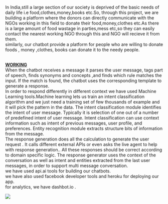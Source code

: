 
In India,still a large section of our society is deprived of the basic needs of daily life i.e food,clothes,money,books etc.So, through this project, we are building a platform where the donors can directly communicate with the NGOs working in this field to donate their food,money,clothes etc.As there is a large amount of food wastage in parties,mess etc,so they can easily contact the nearest working NGO through this and NGO will recieve it from them.<br>
similarly, our chatbot provide a platform for people who are willing to donate foods , money ,clothes, books can donate it to the needy people.


<br><u><b>WORKING</b></u><br>
When the chatbot receives a message it parses the user message, tags part of speech, finds synonyms and concepts ,and finds which rule matches the input. If the match is found, the chatbot uses the corresponding template to generate a response.<br>
In order to respond differently in different context we have used Machine Learning tools.Machine learning lets us train an intent classification algorithm and we just need a training set of few thousands of example and it will pick the pattern in the data. The intent classification module identifies the intent of user message. Typically it is selection of one out of a number of predefined intent of user message. Intent classification can use context information such as intent of previous messages, user profile, and preferences. Entity recognition module extracts structure bits of information from the message.
<br>
 The response generation does all the calculation to generate the user request . It calls different external APIs or even asks the live agent to help with response generation.. All these responses should be correct according to domain specific logic. The response generator uses the context of the conversation as well as intent and entities extracted from the last user messages, in order to support multi message conversation.
 <br>
 we have used api.ai tools for building our chatbots.<br>
 we have also used facebook developer tools and heroku for deploying our app.<br> 
for analytics, we have dashbot.io .

<img src="https://cdn-images-1.medium.com/max/800/1*l0NrPI8UeYQvJO6qM8eYyw.png">
